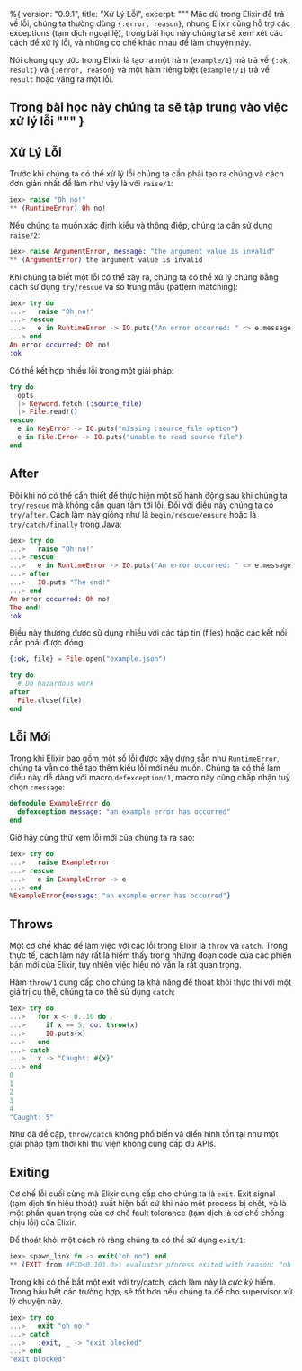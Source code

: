 %{
  version: "0.9.1",
  title: "Xử Lý Lỗi",
  excerpt: """
  Mặc dù trong Elixir để trả về lỗi, chúng ta thường dùng `{:error, reason}`, nhưng Elixir cũng hỗ trợ các exceptions (tạm dịch ngoại lệ), trong bài học này chúng ta sẽ xem xét các cách để xử lý lỗi, và những cơ chế khác nhau để làm chuyện này.

  Nói chung quy ước trong Elixir là tạo ra một hàm (`example/1`) mà trả về `{:ok, result}` và `{:error, reason}` và một hàm riêng biệt (`example!/1`) trả về `result` hoặc văng ra một lỗi.

Trong bài học này chúng ta sẽ tập trung vào việc xử lý lỗi
  """
}
---

## Xử Lý Lỗi

Trước khi chúng ta có thể xử lý lỗi chúng ta cần phải tạo ra chúng và cách đơn giản nhất để làm như vậy là với `raise/1`:

```elixir
iex> raise "Oh no!"
** (RuntimeError) Oh no!
```

Nếu chúng ta muốn xác định kiểu và thông điệp, chúng ta cần sử dụng `raise/2`:

```elixir
iex> raise ArgumentError, message: "the argument value is invalid"
** (ArgumentError) the argument value is invalid
```

Khi chúng ta biết một lỗi có thể xảy ra, chúng ta có thể xử lý chúng bằng cách sử dụng `try/rescue` và so trùng mẫu (pattern matching):

```elixir
iex> try do
...>   raise "Oh no!"
...> rescue
...>   e in RuntimeError -> IO.puts("An error occurred: " <> e.message)
...> end
An error occurred: Oh no!
:ok
```

Có thể kết hợp nhiều lỗi trong một giải pháp:

```elixir
try do
  opts
  |> Keyword.fetch!(:source_file)
  |> File.read!()
rescue
  e in KeyError -> IO.puts("missing :source_file option")
  e in File.Error -> IO.puts("unable to read source file")
end
```

## After

Đôi khi nó có thể cần thiết để thực hiện một số hành động sau khi chúng ta `try/rescue` mà không cần quan tâm tới lỗi. Đối với điều này chúng ta có `try/after`. Cách làm này giống như là `begin/rescue/ensure` hoặc là `try/catch/finally` trong Java:

```elixir
iex> try do
...>   raise "Oh no!"
...> rescue
...>   e in RuntimeError -> IO.puts("An error occurred: " <> e.message)
...> after
...>   IO.puts "The end!"
...> end
An error occurred: Oh no!
The end!
:ok
```

Điều này thường được sử dụng nhiều với các tập tin (files) hoặc các kết nối cần phải được đóng:

```elixir
{:ok, file} = File.open("example.json")

try do
  # Do hazardous work
after
  File.close(file)
end
```

## Lỗi Mới

Trong khi Elixir bao gồm một số lỗi được xây dựng sẵn như `RuntimeError`, chúng ta vẫn có thể tạo thêm kiểu lỗi mới nếu muốn. Chúng ta có thể làm điểu này dễ dàng với macro `defexception/1`, macro này cũng chấp nhận tuỳ chọn `:message`:

```elixir
defmodule ExampleError do
  defexception message: "an example error has occurred"
end
```

Giờ hãy cùng thử xem lỗi mới của chúng ta ra sao:

```elixir
iex> try do
...>   raise ExampleError
...> rescue
...>   e in ExampleError -> e
...> end
%ExampleError{message: "an example error has occurred"}
```

## Throws

Một cơ chế khác để làm việc với các lỗi trong Elixir là `throw` và `catch`. Trong thực tế, cách làm này rất là hiếm thấy trong những đoạn code của các phiên bản mới của Elixir, tuy nhiên việc hiểu nó vẫn là rất quan trọng.

Hàm `throw/1` cung cấp cho chúng ta khả năng để thoát khỏi thực thi với một giá trị cụ thể, chúng ta có thể sử dụng `catch`:

```elixir
iex> try do
...>   for x <- 0..10 do
...>     if x == 5, do: throw(x)
...>     IO.puts(x)
...>   end
...> catch
...>   x -> "Caught: #{x}"
...> end
0
1
2
3
4
"Caught: 5"
```

Như đã đề cập, `throw/catch` không phổ biến và điển hình tồn tại như một giải pháp tạm thời khi thư viện không cung cấp đủ APIs.

## Exiting

Cơ chế lỗi cuối cùng mà Elixir cung cấp cho chúng ta là `exit`. Exit signal (tạm dịch tín hiệu thoát) xuất hiện bất cứ khi nào một process bị chết, và là một phần quan trọng của cơ chế fault tolerance (tạm dịch là cơ chế chống chịu lỗi) của Elixir.

Để thoát khỏi một cách rõ ràng chúng ta có thể sử dụng `exit/1`:

```elixir
iex> spawn_link fn -> exit("oh no") end
** (EXIT from #PID<0.101.0>) evaluator process exited with reason: "oh no"
```

Trong khi có thể bắt một exit với try/catch, cách làm này là _cực kỳ_ hiếm. Trong hầu hết các trường hợp, sẽ tốt hơn nếu chúng ta để cho supervisor xử lý chuyện này.

```elixir
iex> try do
...>   exit "oh no!"
...> catch
...>   :exit, _ -> "exit blocked"
...> end
"exit blocked"
```
